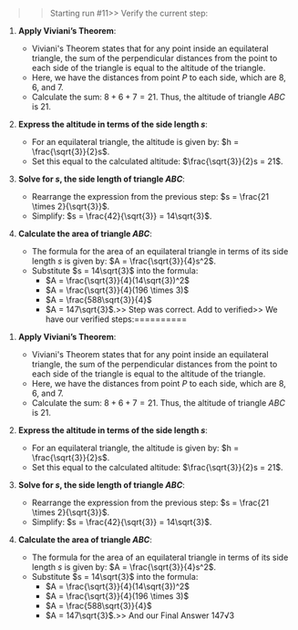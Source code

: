 >> Starting run #11>> 
Verify the current step: 
1. **Apply Viviani’s Theorem**: 
   - Viviani's Theorem states that for any point inside an equilateral triangle, the sum of the perpendicular distances from the point to each side of the triangle is equal to the altitude of the triangle.
   - Here, we have the distances from point $P$ to each side, which are 8, 6, and 7.
   - Calculate the sum: $8 + 6 + 7 = 21$. Thus, the altitude of triangle $ABC$ is 21.

2. **Express the altitude in terms of the side length $s$**:
   - For an equilateral triangle, the altitude is given by: $h = \frac{\sqrt{3}}{2}s$.
   - Set this equal to the calculated altitude: $\frac{\sqrt{3}}{2}s = 21$.

3. **Solve for $s$, the side length of triangle $ABC$**:
   - Rearrange the expression from the previous step: $s = \frac{21 \times 2}{\sqrt{3}}$.
   - Simplify: $s = \frac{42}{\sqrt{3}} = 14\sqrt{3}$.

4. **Calculate the area of triangle $ABC$**:
   - The formula for the area of an equilateral triangle in terms of its side length $s$ is given by: $A = \frac{\sqrt{3}}{4}s^2$.
   - Substitute $s = 14\sqrt{3}$ into the formula:
     - $A = \frac{\sqrt{3}}{4}(14\sqrt{3})^2$
     - $A = \frac{\sqrt{3}}{4}(196 \times 3)$
     - $A = \frac{588\sqrt{3}}{4}$
     - $A = 147\sqrt{3}$.>> 
Step was correct. Add to verified>> 
We have our verified steps:==========

>> 
1. **Apply Viviani’s Theorem**: 
   - Viviani's Theorem states that for any point inside an equilateral triangle, the sum of the perpendicular distances from the point to each side of the triangle is equal to the altitude of the triangle.
   - Here, we have the distances from point $P$ to each side, which are 8, 6, and 7.
   - Calculate the sum: $8 + 6 + 7 = 21$. Thus, the altitude of triangle $ABC$ is 21.

2. **Express the altitude in terms of the side length $s$**:
   - For an equilateral triangle, the altitude is given by: $h = \frac{\sqrt{3}}{2}s$.
   - Set this equal to the calculated altitude: $\frac{\sqrt{3}}{2}s = 21$.

3. **Solve for $s$, the side length of triangle $ABC$**:
   - Rearrange the expression from the previous step: $s = \frac{21 \times 2}{\sqrt{3}}$.
   - Simplify: $s = \frac{42}{\sqrt{3}} = 14\sqrt{3}$.

4. **Calculate the area of triangle $ABC$**:
   - The formula for the area of an equilateral triangle in terms of its side length $s$ is given by: $A = \frac{\sqrt{3}}{4}s^2$.
   - Substitute $s = 14\sqrt{3}$ into the formula:
     - $A = \frac{\sqrt{3}}{4}(14\sqrt{3})^2$
     - $A = \frac{\sqrt{3}}{4}(196 \times 3)$
     - $A = \frac{588\sqrt{3}}{4}$
     - $A = 147\sqrt{3}$.>> 
And our Final Answer
147√3
